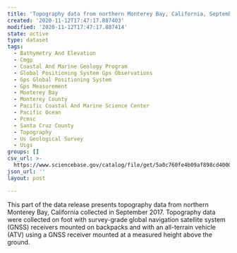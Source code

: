 ```yaml
---
title: 'Topography data from northern Monterey Bay, California, September 2017'
created: '2020-11-12T17:47:17.887403'
modified: '2020-11-12T17:47:17.887414'
state: active
type: dataset
tags:
  - Bathymetry And Elevation
  - Cmgp
  - Coastal And Marine Geology Program
  - Global Positioning System Gps Observations
  - Gps Global Positioning System
  - Gps Measurement
  - Monterey Bay
  - Monterey County
  - Pacific Coastal And Marine Science Center
  - Pacific Ocean
  - Pcmsc
  - Santa Cruz County
  - Topography
  - Us Geological Survey
  - Usgs
groups: []
csv_url: >-
  https://www.sciencebase.gov/catalog/file/get/5a0c760fe4b09af898cd4000?name=mb17_sept_topo.csv
json_url: ''
layout: post

---
```

This part of the data release presents topography data from northern Monterey Bay, California collected in September 2017. Topography data were collected on foot with survey-grade global navigation satellite system (GNSS) receivers mounted on backpacks and with an all-terrain vehicle (ATV) using a GNSS receiver mounted at a measured height above the ground.
